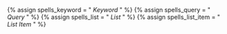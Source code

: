 {% assign spells_keyword = " <i>Keyword</i> " %}
{% assign spells_query = " <i>Query</i> " %}
{% assign spells_list = " <i>List</i> " %}
{% assign spells_list_item = " <i>List Item</i> " %}
